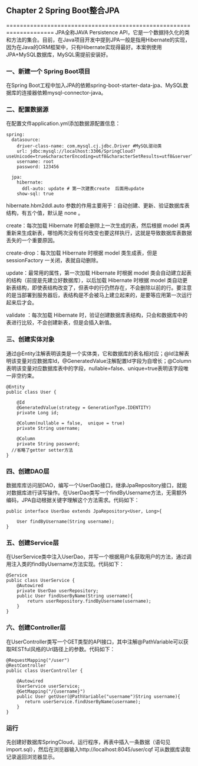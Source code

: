 ## Chapter 2 Spring Boot整合JPA
====================================================================
JPA全称JAVA Persistence API，它是一个数据持久化的类和方法的集合。目前，在Java项目开发中提到JPA一般是指用Hibernate的实现，因为在Java的ORM框架中，只有Hibernate实现得最好。本案例使用JPA+MySQL数据库，MySQL需提前安装好。

### 一、新建一个 Spring Boot项目
在Spring Boot工程中加入JPA的依赖spring-boot-starter-data-jpa、MySQL数据库的连接器依赖mysql-connector-java。

### 二、配置数据源
在配置文件application.yml添加数据源配置信息：
```
spring:
  datasource:
    driver-class-name: com.mysql.cj.jdbc.Driver #MySQL驱动类
    url: jdbc:mysql://localhost:3306/SpringCloud?useUnicode=true&characterEncoding=utf8&characterSetResults=utf8&serverTimezone=GMT
    username: root
    password: 123456

  jpa:
    hibernate:
      ddl-auto: update # 第一次建表create  后面用update
    show-sql: true
```
hibernate.hbm2ddl.auto 参数的作用主要用于：自动创建、更新、验证数据库表结构，有五个值，默认是 none 。

create：每次加载 Hibernate 时都会删除上一次生成的表，然后根据 model 类再重新来生成新表，哪怕两次没有任何改变也要这样执行，这就是导致数据库表数据丢失的一个重要原因。

create-drop：每次加载 Hibernate 时根据 model 类生成表，但是 sessionFactory 一关闭，表就自动删除。

update：最常用的属性，第一次加载 Hibernate 时根据 model 类会自动建立起表的结构（前提是先建立好数据库），以后加载 Hibernate 时根据 model 类自动更新表结构，即使表结构改变了，但表中的行仍然存在，不会删除以前的行。要注意的是当部署到服务器后，表结构是不会被马上建立起来的，是要等应用第一次运行起来后才会。

validate ：每次加载 Hibernate 时，验证创建数据库表结构，只会和数据库中的表进行比较，不会创建新表，但是会插入新值。

### 三、创建实体对象
通过@Entity注解表明该类是一个实体类，它和数据库的表名相对应；@Id注解表明该变量对应数据库Id，@GeneratedValue注解配置Id字段为自增长；@Column表明该变量对应数据库表中的字段，nullable=false、unique=true表明该字段唯一非空约束。
```
@Entity
public class User {

	@Id
	@GeneratedValue(strategy = GenerationType.IDENTITY)
	private Long id;

	@Column(nullable = false,  unique = true)
	private String username;

	@Column
	private String password;
  //省略了getter setter方法
}
```
### 四、创建DAO层
数据库库访问层DAO，编写一个UserDao接口，继承JpaRepository接口，就能对数据库进行读写操作。在UserDao类写一个findByUsername方法，无需额外编码，JPA自动根据关键字理解这个方法需求。代码如下：
```
public interface UserDao extends JpaRepository<User, Long>{

	User findByUsername(String username);
}
```

### 五、创建Service层
在UserService类中注入UserDao，并写一个根据用户名获取用户的方法，通过调用注入类的findByUsername方法实现。代码如下：
```
@Service
public class UserService {
    @Autowired
    private UserDao userRepository;
    public User findUserByName(String username){
        return userRepository.findByUsername(username);
    }
}
```

### 六、创建Controller层
在UserController类写一个GET类型的API接口，其中注解@PathVariable可以获取RESTful风格的Url路径上的参数。代码如下：
```
@RequestMapping("/user")
@RestController
public class UserController {

    @Autowired
    UserService userService;
    @GetMapping("/{username}")
    public User getUser(@PathVariable("username")String username){
       return userService.findUserByName(username);
    }
}
```
### 运行
先创建好数据库SpringCloud，运行程序，再表中插入一条数据（语句见import.sql），然后在浏览器输入http://localhost:8045/user/cqf 可从数据库读取记录返回浏览器显示。   


